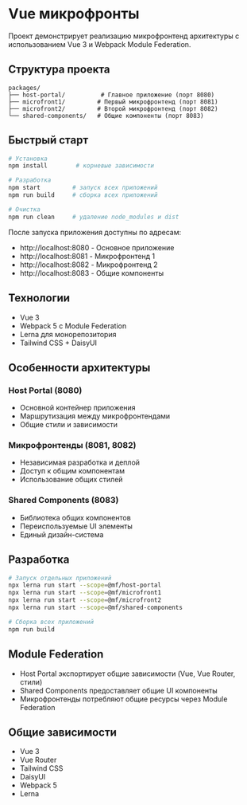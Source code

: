 # Vue микрофронты

Проект демонстрирует реализацию микрофронтенд архитектуры с использованием Vue 3 и Webpack Module Federation.

## Структура проекта

```
packages/
├── host-portal/          # Главное приложение (порт 8080)
├── microfront1/         # Первый микрофронтенд (порт 8081)
├── microfront2/         # Второй микрофронтенд (порт 8082)
└── shared-components/   # Общие компоненты (порт 8083)
```

## Быстрый старт

```bash
# Установка
npm install        # корневые зависимости

# Разработка
npm start         # запуск всех приложений
npm run build     # сборка всех приложений

# Очистка
npm run clean     # удаление node_modules и dist
```

После запуска приложения доступны по адресам:
- http://localhost:8080 - Основное приложение
- http://localhost:8081 - Микрофронтенд 1
- http://localhost:8082 - Микрофронтенд 2
- http://localhost:8083 - Общие компоненты

## Технологии

- Vue 3
- Webpack 5 с Module Federation
- Lerna для монорепозитория
- Tailwind CSS + DaisyUI

## Особенности архитектуры

### Host Portal (8080)
- Основной контейнер приложения
- Маршрутизация между микрофронтендами
- Общие стили и зависимости

### Микрофронтенды (8081, 8082)
- Независимая разработка и деплой
- Доступ к общим компонентам
- Использование общих стилей

### Shared Components (8083)
- Библиотека общих компонентов
- Переиспользуемые UI элементы
- Единый дизайн-система

## Разработка

```bash
# Запуск отдельных приложений
npx lerna run start --scope=@mf/host-portal
npx lerna run start --scope=@mf/microfront1
npx lerna run start --scope=@mf/microfront2
npx lerna run start --scope=@mf/shared-components

# Сборка всех приложений
npm run build
```

## Module Federation

- Host Portal экспортирует общие зависимости (Vue, Vue Router, стили)
- Shared Components предоставляет общие UI компоненты
- Микрофронтенды потребляют общие ресурсы через Module Federation

## Общие зависимости

- Vue 3
- Vue Router
- Tailwind CSS
- DaisyUI
- Webpack 5
- Lerna
